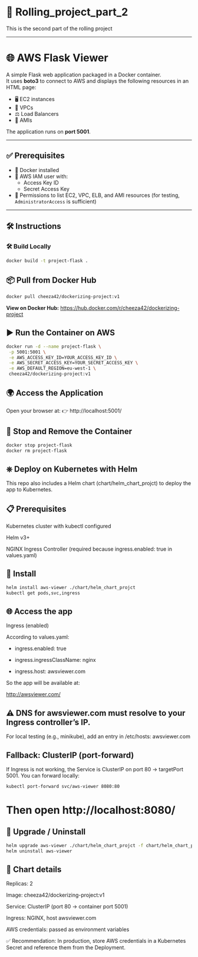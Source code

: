 # 🚀 Rolling_project_part_2
This is the second part of the rolling project  

---

# 🌐 AWS Flask Viewer
A simple Flask web application packaged in a Docker container.  
It uses **boto3** to connect to AWS and displays the following resources in an HTML page:
- 🖥️ EC2 instances  
- 🌉 VPCs  
- ⚖️ Load Balancers  
- 📸 AMIs  

The application runs on **port 5001**.

---

## ✅ Prerequisites
- 🐳 Docker installed  
- 🔑 AWS IAM user with:  
  - Access Key ID  
  - Secret Access Key  
- 👮 Permissions to list EC2, VPC, ELB, and AMI resources (for testing, `AdministratorAccess` is sufficient)  

---

## 🛠️ Instructions

### 🛠️ Build Locally
```bash
docker build -t project-flask .
```
## 📦 Pull from Docker Hub
```bash
docker pull cheeza42/dockerizing-project:v1
```
**View on Docker Hub:**
 https://hub.docker.com/r/cheeza42/dockerizing-project


## ▶️ Run the Container on AWS
 ```bash
docker run -d --name project-flask \
  -p 5001:5001 \
  -e AWS_ACCESS_KEY_ID=YOUR_ACCESS_KEY_ID \
  -e AWS_SECRET_ACCESS_KEY=YOUR_SECRET_ACCESS_KEY \
  -e AWS_DEFAULT_REGION=eu-west-1 \
  cheeza42/dockerizing-project:v1
 ```
## 🌍 Access the Application
Open your browser at:
👉 http://localhost:5001/


## 🛑 Stop and Remove the Container
```bash
docker stop project-flask
docker rm project-flask
```

## ⎈ Deploy on Kubernetes with Helm

This repo also includes a Helm chart (chart/helm_chart_projct) to deploy the app to Kubernetes.

## 📋 Prerequisites

Kubernetes cluster with kubectl configured

Helm v3+

NGINX Ingress Controller (required because ingress.enabled: true in values.yaml)

## 🚀 Install
```bash
helm install aws-viewer ./chart/helm_chart_projct
kubectl get pods,svc,ingress
```

## 🌐 Access the app
Ingress (enabled)

According to values.yaml:

- ingress.enabled: true

- ingress.ingressClassName: nginx

- ingress.host: awsviewer.com

So the app will be available at:

http://awsviewer.com/


## ⚠️ DNS for awsviewer.com must resolve to your Ingress controller’s IP.
For local testing (e.g., minikube), add an entry in /etc/hosts:
<INGRESS-IP> awsviewer.com

## Fallback: ClusterIP (port-forward)

If Ingress is not working, the Service is ClusterIP on port 80 → targetPort 5001.
You can forward locally:
```bash
kubectl port-forward svc/aws-viewer 8080:80
```
 # Then open http://localhost:8080/

## 🔄 Upgrade / Uninstall
```bash
helm upgrade aws-viewer ./chart/helm_chart_projct -f chart/helm_chart_projct/values.yaml
helm uninstall aws-viewer
```
## 📑 Chart details

Replicas: 2

Image: cheeza42/dockerizing-project:v1

Service: ClusterIP (port 80 → container port 5001)

Ingress: NGINX, host awsviewer.com

AWS credentials: passed as environment variables

✅ Recommendation: In production, store AWS credentials in a Kubernetes Secret and reference them from the Deployment.